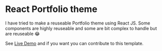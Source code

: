 # React Portfolio theme

I have tried to make a reuseable Portfolio theme using React JS.
Some components are highly reuseable and some are bit complex to handle but are reuseable 😂 

See [Live Demo](http://www.taimoork.surge.sh) and if you want you can contribute to this template.